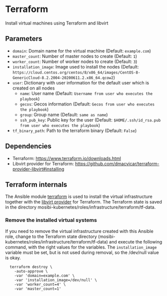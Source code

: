 # Terraform
Install virtual machines using Terraform and libvirt

## Parameters
* `domain`: Domain name for the virtual machine (Default: `example.com`)
* `master_count`: Number of master nodes to create (Default: `1`)
* `worker_count`: Number of worker nodes to create (Default: `3`)
* `installation_image`: Image used to install the nodes (Default: `https://cloud.centos.org/centos/8/x86_64/images/CentOS-8-GenericCloud-8.2.2004-20200611.2.x86_64.qcow2`)
* `user`: Dictionary with user information for the default user which is created on all nodes
  * `name`:  User name (Default: `Username from user who executes the playbook`)
  * `gecos`: Gecos information (Default: `Gecos from user who executes the playbook`) 
  * `group`: Group name (Default: `same as name`)
  * `ssh_pub_key`: Public key for the user (Default: `$HOME/.ssh/id_rsa.pub from user who executes the playbook`)
* `tf_binary_path`: Path to the terraform binary (Default: `False`)

## Dependencies
* Terraform: https://www.terraform.io/downloads.html
* Libvirt provider for Terraform: https://github.com/dmacvicar/terraform-provider-libvirt#installing


## Terraform internals
The Ansible module [terraform](https://docs.ansible.com/ansible/latest/collections/community/general/terraform_module.html) is used to install the virtual infrastructure together with the [libvirt provider](https://github.com/dmacvicar/terraform-provider-libvirt) for Terraform. The Terraform state is saved in the directory mosibi-kubernetes/roles/infrastructure/terraform/tf-data.

### Remove the installed virtual systems
If you need to remove the virtual infrastructure created with this Ansible role, change to the Terraform state directory (mosibi-kubernetes/roles/infrastructure/terraform/tf-data) and execute the following command, with the right values for the variables. The `installation_image` variable must be set, but is not used during removal, so the /dev/null value is okay.

```lang=shell
  terraform destroy \
    -auto-approve \
    -var 'domain=example.com' \
    -var 'installation_image=/dev/null' \
    -var 'worker_count=4' \
    -var 'master_count=1'
```